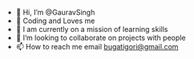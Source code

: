 - 👋 Hi, I’m @GauravSingh
- 👀 Coding and Loves me 
- 🌱 I am currently on a mission of learning skills
- 💞️ I’m looking to collaborate on projects with people
- 📫 How to reach me email bugatigori@gmail.com

<!---
Infintur11/Infintur11 is a ✨ special ✨ repository because its `README.md` (this file) appears on your GitHub profile.
You can click the Preview link to take a look at your changes.
--->
